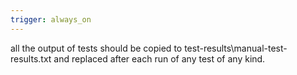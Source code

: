 ```yaml
---
trigger: always_on
---
```


all the output of tests should be copied to test-results\manual-test-results.txt and replaced after each run of any test of any kind.

